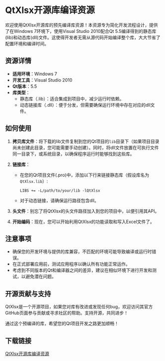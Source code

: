 # QtXlsx开源库编译资源

欢迎使用QtXlsx开源库的预先编译库资源！本资源专为简化开发流程设计，提供了在Windows 7环境下，使用Visual Studio 2010配合Qt 5.5编译得到的静态库(lib)和动态库(dll)文件。这使得开发者无需从源代码开始编译整个库，大大节省了配置环境和编译时间。

## 资源详情

- **适用环境**：Windows 7
- **开发工具**：Visual Studio 2010
- **Qt版本**：5.5
- **库类型**：
    - 静态库（.lib）：适合集成到项目中，减少运行时依赖。
    - 动态链接库（.dll）：便于分发，但需要确保运行环境中存在对应的dll文件。

## 如何使用

1. **拷贝库文件**：将下载的lib文件复制到您的Qt项目的`lib`目录下（如果项目目录尚未创建此目录，您可能需要手动创建）。同时，将dll文件放置在可执行文件同一目录下，或系统目录，以确保程序运行时能够找到这些库。

2. **链接库**：
   - 在您的Qt项目文件(.pro)中，添加以下行来链接静态库（假设库名为`QtXlsx.lib`）:
     ```qmake
     LIBS += -L/path/to/your/lib -lQtXlsx
     ```
   - 对于动态链接，请确保运行路径包含dll。

3. **头文件**：别忘了将QtXlsx的头文件路径加入到您的项目中，以便引用其API。

4. **开始编码**：现在，您可以开始利用QtXlsx的功能读取和写入Excel文件了。

## 注意事项

- 确保您的开发环境与提供的库兼容，不匹配的环境可能导致编译或运行时错误。
- 在正式部署应用前，测试应用程序以确认所有功能正常运作。
- 考虑到不同版本的Qt和编译器之间的差异，建议在相似环境下进行开发和测试，以避免潜在问题。

## 开源贡献与支持

QtXlsx是一个开源项目，如果您对库有改进或发现任何bug，欢迎访问其官方GitHub页面参与贡献或寻求社区的帮助。支持开源，共同进步！

通过这个预编译的库，希望您的Qt项目开发之路更加顺畅！

## 下载链接

[QtXlsx开源库编译资源](https://pan.quark.cn/s/0c2705d8bbe1)